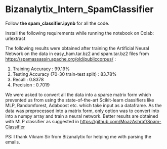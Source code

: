 # Bizanalytix_Intern_SpamClassifier

Follow **the spam_classifier.ipynb** for all the code.

Install the following requirements while running the notebook on Colab: urlextract

The following results were obtained after training the Artificial Neural Network on the data in easy_ham.tar.bz2 and spam.tar.bz2 files from https://spamassassin.apache.org/old/publiccorpus/ :

1. Training Accuracy : 99.19%
2. Testing Accuracy (70-30 train-test split) : 83.78%
3. Recall : 0.8378
4. Precision : 0.7019

We were asked to convert all the data into a sparse matrix form which prevented us from using the state-of-the-art Scikit-learn classifiers like MLP, Randomforest, Adaboost etc. which take input as a dataframe. As the data was preprocessed into a matrix form, only option was to convert into into a numpy array and train a neural network. Better results are obtained with MLP classifier as suggested in https://github.com/MoazAshraf/Spam-Classifier

PS: I thank Vikram Sir from Bizanalytix for helping me with parsing the emails.
